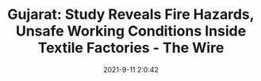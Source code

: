 ---
"title": "Gujarat: Study Reveals Fire Hazards, Unsafe Working Conditions Inside Textile Factories - The Wire"
"date": "2021-9-11 2:0:42"
"feed_name": "GOOGLENEWSINDUSTRIAL"
"feed_website": "https://news.google.com/search?q=industrial%2Bincident&hl=en-US&gl=US&ceid=US:en"
"feed_rss": "https://news.google.com/rss/search?q=industrial%2Bincident&hl=en-US&gl=US&ceid=US:en"
"link": "https://thewire.in/labour/gujarat-study-reveals-fire-hazards-unsafe-working-conditions-inside-textile-factories"
"file": "_posts/2021-1-1-fc0715755f86038f8f6db91000eff0c5190e22a4.md"
"accident": "0"
"drilling": "0"
---